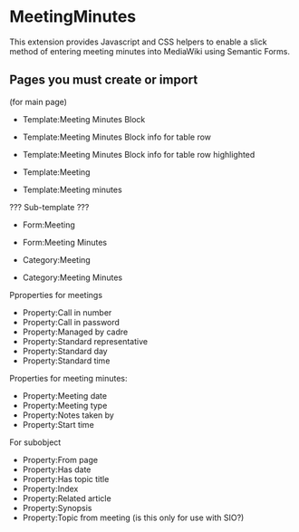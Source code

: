 MeetingMinutes
==============

This extension provides Javascript and CSS helpers to enable a slick method of entering meeting minutes into MediaWiki using Semantic Forms.


Pages you must create or import
-------------------------------


(for main page)
* Template:Meeting Minutes Block 
* Template:Meeting Minutes Block info for table row
* Template:Meeting Minutes Block info for table row highlighted


* Template:Meeting
* Template:Meeting minutes

??? Sub-template ???

* Form:Meeting
* Form:Meeting Minutes

* Category:Meeting
* Category:Meeting Minutes


Pproperties for meetings
* Property:Call in number
* Property:Call in password
* Property:Managed by cadre
* Property:Standard representative
* Property:Standard day
* Property:Standard time


Properties for meeting minutes:
* Property:Meeting date
* Property:Meeting type
* Property:Notes taken by
* Property:Start time

For subobject
* Property:From page
* Property:Has date
* Property:Has topic title
* Property:Index
* Property:Related article
* Property:Synopsis
* Property:Topic from meeting (is this only for use with SIO?)
